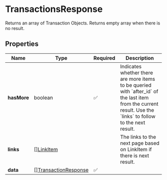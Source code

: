 # TransactionsResponse

Returns an array of Transaction Objects. Returns empty array when there is no result.

## Properties

| Name | Type | Required | Description |
| ------------ | ------------- | ------------- | ------------- |
| **hasMore** | boolean | ✅ | Indicates whether there are more items to be queried with &#x60;after_id&#x60; of the last item from the current result. Use the &#x60;links&#x60; to follow to the next result. |
**links** | [[]LinkItem](LinkItem.md) |  | The links to the next page based on LinkItem if there is next result. |
**data** | [[]TransactionResponse](TransactionResponse.md) | ✅ |  |


